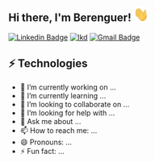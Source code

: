 ## Hi there, I'm Berenguer! <img src="https://github.com/Beringar/Beringar/raw/main/img/handwave.gif" width="30">

[![Linkedin Badge](https://img.shields.io/badge/-berenguer--pou-blue?style=flat-square&logo=Linkedin&logoColor=white&link=https://www.linkedin.com/in/berenguer-pou/)](https://www.linkedin.com/in/berenguer-pou/)
<a href="http://stackoverflow.com" target="_blank"><img src="https://img.shields.io/badge/-berenguer--pou-blue?style=flat-square&logo=Linkedin&logoColor=white&link=https://www.linkedin.com/in/berenguer-pou/" alt="lkd" /></a>
[![Gmail Badge](https://img.shields.io/badge/-berenguer.pou@gmail.com-c14438?style=flat-square&logo=Gmail&logoColor=white&link=mailto:berenguer.pou@gmail.com)](mailto:berenguer.pou@gmail.com)

## ⚡ Technologies

- 🔭 I’m currently working on ...
- 🌱 I’m currently learning ...
- 👯 I’m looking to collaborate on ...
- 🤔 I’m looking for help with ...
- 💬 Ask me about ...
- 📫 How to reach me: ...
- 😄 Pronouns: ...
- ⚡ Fun fact: ...
